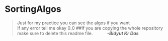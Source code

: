 # SortingAlgos

> Just for my practice you can see the algos if you want
> </br>
> If any error tell me okay 0_0
> ##If you are copying the whole repository make sure to delete this readme file.
> &emsp;&emsp;&emsp;**_-Bidyut Kr Das_**

